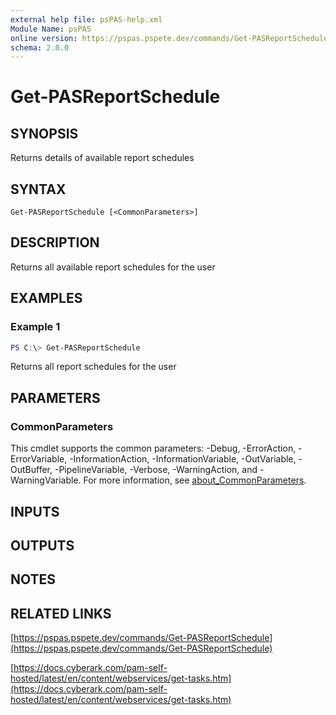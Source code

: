```yaml
---
external help file: psPAS-help.xml
Module Name: psPAS
online version: https://pspas.pspete.dev/commands/Get-PASReportSchedule
schema: 2.0.0
---
```


# Get-PASReportSchedule

## SYNOPSIS
Returns details of available report schedules

## SYNTAX

```
Get-PASReportSchedule [<CommonParameters>]
```

## DESCRIPTION
Returns all available report schedules for the user

## EXAMPLES

### Example 1
```powershell
PS C:\> Get-PASReportSchedule
```

Returns all report schedules for the user

## PARAMETERS

### CommonParameters
This cmdlet supports the common parameters: -Debug, -ErrorAction, -ErrorVariable, -InformationAction, -InformationVariable, -OutVariable, -OutBuffer, -PipelineVariable, -Verbose, -WarningAction, and -WarningVariable. For more information, see [about_CommonParameters](http://go.microsoft.com/fwlink/?LinkID=113216).

## INPUTS

## OUTPUTS

## NOTES

## RELATED LINKS

[https://pspas.pspete.dev/commands/Get-PASReportSchedule](https://pspas.pspete.dev/commands/Get-PASReportSchedule)

[https://docs.cyberark.com/pam-self-hosted/latest/en/content/webservices/get-tasks.htm](https://docs.cyberark.com/pam-self-hosted/latest/en/content/webservices/get-tasks.htm)
